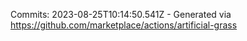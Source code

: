 Commits: 2023-08-25T10:14:50.541Z - Generated via https://github.com/marketplace/actions/artificial-grass
<br>
